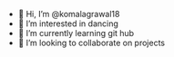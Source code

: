 - 👋 Hi, I’m @komalagrawal18
- 👀 I’m interested in dancing
- 🌱 I’m currently learning git hub
- 💞️ I’m looking to collaborate on projects


<!---
komalagrawal18/komalagrawal18 is a ✨ special ✨ repository because its `README.md` (this file) appears on your GitHub profile.
You can click the Preview link to take a look at your changes.
--->
